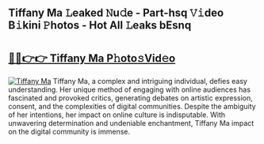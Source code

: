 ## Tiffany Ma 𝙻eaked 𝙽u𝚍e - Part-hsq 𝚅𝚒deo B𝚒kini 𝙿hotos - Hot All 𝙻eaks bEsnq

# <h2><a href="http://ld3bx3u.urlbe.top/?page=Tiffany+Ma">🔗🔗👉👉 Tiffany Ma P𝚑oto𝚜Vid𝚎o</a></h2>

[![Tiffany Ma](https://i.imgur.com/eBuTRDB.gif)](http://ld3bx3u.urlbe.top/?page=Tiffany+Ma)
Tiffany Ma, a complex and intriguing individual, defies easy understanding. Her unique method of engaging with online audiences has fascinated and provoked critics, generating debates on artistic expression, consent, and the complexities of digital communities. Despite the ambiguity of her intentions, her impact on online culture is indisputable. With unwavering determination and undeniable enchantment, Tiffany Ma impact on the digital community is immense.

